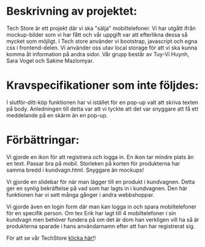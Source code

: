 
# Beskrivning av projektet:

Tech Store är ett projekt där vi ska "sälja" mobiltelefoner. Vi har utgått ifrån mockup-bilder som vi har fått och vår uppgift var att efterlikna dessa så mycket som möjligt. I Tech store använder vi bootstrap, javascript och egna css i frontend-delen. Vi använder oss utav local storage för att vi ska kunna komma åt information på andra sidor. Vår grupp består av Tuy-Vi Huynh, Sara Vogel och Sakine Mazlomyar.

# Kravspecifikationer som inte följdes:

I slutför-ditt-köp funktionen har vi istället för en pop-up valt att skriva texten på body. Anledningen till detta var att vi tyckte att det var snyggare att få ett meddelande på en skärm än en pop-up.

# Förbättringar:

Vi gjorde en ikon för att registrera och logga in. En ikon tar mindre plats än en text. Passar bra på mobil. 
Storleken på korten för produkterna har samma bredd i kundvagn.html. Snyggare än mockups!

Vi gjorde en slidebar för när man lägger till en produkt i kundvagnen. Detta ger en synlig bekräftelse på vad som har lagts in i kundvagnen. Den här funktionen har vi sett många gånger i andra webbshoppar. 

Vi gjorde även en login form där man kan logga in och spara mobiltelefoner för en specifik person. Om tex Erik har lagt till 4 mobiltelefoner i sin kundvagn men behöver fundera på om det är dom han verkligen vill ha så är produkterna sparade i hans användarnamn efter att han har registrerat sig. 

För att se vår TechStore [klicka här!](https://sakinemazlomyar.github.io/TechStore/)!
